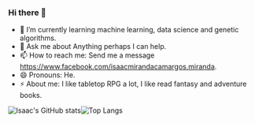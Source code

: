 ### Hi there 👋


- 🌱 I’m currently learning machine learning, data science and genetic algorithms.
- 💬 Ask me about Anything perhaps I can help.
- 📫 How to reach me: Send me a message https://www.facebook.com/isaacmirandacamargos.miranda.
- 😄 Pronouns: He.
- ⚡ About me: I like tabletop RPG a lot, I like read fantasy and adventure books.



![Isaac's GitHub stats](https://github-readme-stats.vercel.app/api?username=IsaacMirandaCamargos&show_icons=true&theme=midnight-purple)![Top Langs](https://github-readme-stats.vercel.app/api/top-langs/?username=IsaacMirandaCamargos&layout=compact&theme=midnight-purple)


